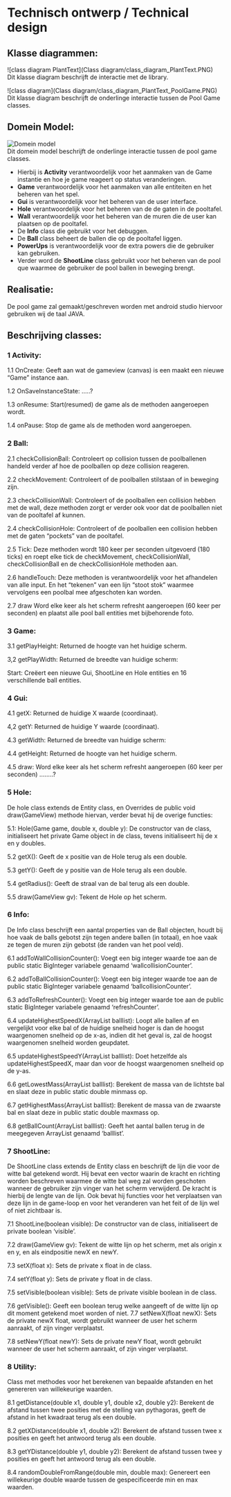 # Technisch ontwerp / Technical design
## Klasse diagrammen:
![class diagram PlantText](Class diagram/class_diagram_PlantText.PNG)  
Dit klasse diagram beschrijft de interactie met de library. 


![class diagram](Class diagram/class_diagram_PlantText_PoolGame.PNG)  
Dit klasse diagram beschrijft de onderlinge interactie tussen de Pool Game classes.
## Domein Model:
![Domein model](DomeinModel/Domein_Model_PlantText_.png)  
Dit domein model beschrijft de onderlinge interactie tussen de pool game classes.

- Hierbij is **Activity** verantwoordelijk voor het aanmaken van de Game instantie en hoe je game reageert op status veranderingen.
- **Game** verantwoordelijk voor het aanmaken van alle entiteiten en het beheren van het spel. 
- **Gui** is verantwoordelijk voor het beheren van de user interface.
- **Hole** verantwoordelijk voor het beheren van de de gaten in de pooltafel. 
- **Wall** verantwoordelijk voor het beheren van de muren die de user kan plaatsen op de pooltafel. 
- De **Info** class die gebruikt voor het debuggen. 
- De **Ball** class beheert de ballen die op de pooltafel liggen.
- **PowerUps** is verantwoordelijk voor de extra powers die de gebruiker kan gebruiken.
- Verder word de **ShootLine** class gebruikt voor het beheren van de pool que waarmee de gebruiker de pool ballen in beweging brengt.

## Realisatie:
De pool game zal gemaakt/geschreven worden met android studio hiervoor gebruiken wij de taal JAVA. 

## Beschrijving classes:

### 1 Activity:

1.1 OnCreate:
Geeft aan wat de gameview (canvas) is een maakt een nieuwe “Game” instance aan.

1.2 OnSaveInstanceState:
…..?

1.3 onResume:
Start(resumed) de game als de methoden aangeroepen wordt.

1.4 onPause:
Stop de game als de methoden word aangeroepen.


### 2 Ball:

2.1 checkCollisionBall:
Controleert op collision tussen de poolballenen handeld verder af hoe de poolballen op deze collision reageren.

2.2 checkMovement:
Controleert of de poolballen stilstaan of in beweging zijn.

2.3 checkCollisionWall:
Controleert of de poolballen een collision hebben met de wall, deze methoden zorgt er verder ook voor dat de poolballen niet van de pooltafel af kunnen.

2.4 checkCollisionHole:
Controleert of de poolballen een collision hebben met de gaten “pockets” van de pooltafel. 

2.5 Tick:
Deze methoden wordt 180 keer per seconden uitgevoerd (180 ticks) en roept elke tick de checkMovement, checkCollisionWall, checkCollisionBall en de checkCollisionHole methoden aan.

2.6 handleTouch:
Deze methoden is verantwoordelijk voor het afhandelen van alle input. En het “tekenen” van een lijn “stoot stok” waarmee vervolgens een poolbal mee afgeschoten kan worden.

2.7 draw
Word elke keer als het scherm refresht aangeroepen (60 keer per seconden) en plaatst alle pool ball entities met bijbehorende foto.

### 3 Game:

3.1  getPlayHeight:
Returned de hoogte van het huidige scherm.

3,2 getPlayWidth:
Returned de breedte van huidige scherm:

Start:
Creëert een nieuwe Gui, ShootLine en Hole entities en 16 verschillende ball entities.

### 4 Gui:

4.1 getX:
Returned de huidige X waarde (coordinaat).

4,2 getY:
Returned de huidige Y waarde (coordinaat).

4.3 getWidth:
Returned de breedte van huidige scherm:

4.4 getHeight:
Returned de hoogte van het huidige scherm.

4.5 draw:
Word elke keer als het scherm refresht aangeroepen (60 keer per seconden) 
……..?

### 5 Hole:

De hole class extends de Entity class, en Overrides de public void draw(GameView) methode hiervan, verder bevat hij de overige functies:

5.1: Hole(Game game, double x, double y):
De constructor van de class, initialiseert het private Game object in de class, 
tevens initialiseert hij de x en y doubles.

5.2 getX():
Geeft de x positie van de Hole terug als een double.

5.3 getY():
Geeft de y positie van de Hole terug als een double.

5.4 getRadius():
Geeft de straal van de bal terug als een double.

5.5 draw(GameView gv):
Tekent de Hole op het scherm.

### 6 Info:

De Info class beschrijft een aantal properties van de Ball objecten, houdt bij hoe vaak de balls gebotst zijn tegen andere ballen (in totaal), en hoe vaak ze tegen de muren zijn gebotst (de randen van het pool veld).

6.1 addToWallCollisionCounter():
Voegt een big integer waarde toe aan de public static BigInteger variabele genaamd ‘wallcollisionCounter’.

6.2 addToBallCollisionCounter():
Voegt een big integer waarde toe aan de public static BigInteger variabele genaamd ‘ballcollisionCounter’.

6.3 addToRefreshCounter():
Voegt een big integer waarde toe aan de public static BigInteger variabele genaamd ‘refreshCounter’.

6.4 updateHighestSpeedX(ArrayList<Ball> balllist):
Loopt alle ballen af en vergelijkt voor elke bal of de huidige snelheid hoger is dan de hoogst waargenomen snelheid op de x-as, indien dit het geval is, zal de hoogst waargenomen snelheid worden geupdatet.

6.5 updateHighestSpeedY(ArrayList<Ball> balllist):
Doet hetzelfde als updateHighestSpeedX, maar dan voor de hoogst waargenomen snelheid op de y-as.

6.6 getLowestMass(ArrayList<Ball> balllist):
Berekent de massa van de lichtste bal en slaat deze in public static double minmass op.

6.7 getHighestMass(ArrayList<Ball> balllist):
Berekent de massa van de zwaarste bal en slaat deze in public static double maxmass op.

6.8 getBallCount(ArrayList<Ball> balllist):
Geeft het aantal ballen terug in de meegegeven ArrayList<Ball> genaamd ‘balllist’.

### 7 ShootLine:

De ShootLine class extends de Entity class en beschrijft de lijn die voor de witte bal getekend wordt.
Hij bevat een vector waarin de kracht en richting worden beschreven waarmee de witte bal weg zal worden geschoten wanneer de gebruiker zijn vinger van het scherm verwijderd. 
De kracht is hierbij de lengte van de lijn.
Ook bevat hij functies voor het verplaatsen van deze lijn in de game-loop en voor het veranderen van het feit of de lijn wel of niet zichtbaar is.

7.1 ShootLine(boolean visible):
De constructor van de class, initialiseert de private boolean ‘visible’.

7.2 draw(GameView gv):
Tekent de witte lijn op het scherm, met als origin x en y, en als eindpositie newX en newY.

7.3 setX(float x):
Sets de private x float in de class.

7.4 setY(float y):
Sets de private y float in de class.

7.5 setVisible(boolean visible):
Sets de private visible boolean in de class.

7.6 getVisible():
Geeft een boolean terug welke aangeeft of de witte lijn op dit moment getekend moet worden of niet.
7.7 setNewX(float newX):
Sets de private newX float, wordt gebruikt wanneer de user het scherm aanraakt, of zijn vinger verplaatst.

7.8 setNewY(float newY):
Sets de private newY float, wordt gebruikt wanneer de user het scherm aanraakt, of zijn vinger verplaatst.

### 8 Utility:

Class met methodes voor het berekenen van bepaalde afstanden en het genereren van willekeurige waarden.

8.1 getDistance(double x1, double y1, double x2, double y2):
Berekent de afstand tussen twee posities met de stelling van pythagoras, geeft de afstand in het kwadraat terug als een double.

8.2 getXDistance(double x1, double x2):
Berekent de afstand tussen twee x posities en geeft het antwoord terug als een double.

8.3 getYDistance(double y1, double y2):
Berekent de afstand tussen twee y posities en geeft het antwoord terug als een double.

8.4 randomDoubleFromRange(double min, double max):
Genereert een willekeurige double waarde tussen de gespecificeerde min en max waarden.







